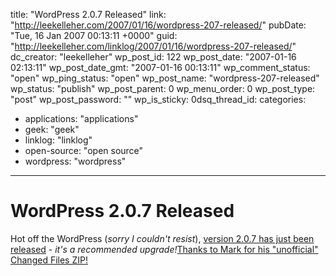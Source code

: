 title: "WordPress 2.0.7 Released"
link: "http://leekelleher.com/2007/01/16/wordpress-207-released/"
pubDate: "Tue, 16 Jan 2007 00:13:11 +0000"
guid: "http://leekelleher.com/linklog/2007/01/16/wordpress-207-released/"
dc_creator: "leekelleher"
wp_post_id: 122
wp_post_date: "2007-01-16 02:13:11"
wp_post_date_gmt: "2007-01-16 00:13:11"
wp_comment_status: "open"
wp_ping_status: "open"
wp_post_name: "wordpress-207-released"
wp_status: "publish"
wp_post_parent: 0
wp_menu_order: 0
wp_post_type: "post"
wp_post_password: ""
wp_is_sticky: 0dsq_thread_id: 
categories:
  - applications: "applications"
  - geek: "geek"
  - linklog: "linklog"
  - open-source: "open source"
  - wordpress: "wordpress"

---

# WordPress 2.0.7 Released

Hot off the WordPress (<em>sorry I couldn't resist</em>), <a href="http://wordpress.org/development/2007/01/wordpress-207/">version 2.0.7 has just been released</a> - <em>it's a recommended upgrade!</em><!--more--><a href="http://markjaquith.wordpress.com/2007/01/15/wordpress-207-upgrade-changed-files-zip-changes-diff-changed-files-list/">Thanks to Mark for his "unofficial" Changed Files ZIP!</a>